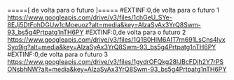=====[ de volta para o futuro ]=====
#EXTINF:0,de volta para o futuro 1
https://www.googleapis.com/drive/v3/files/1chGeU_SYe-8EJj5DtFohDGUw1cMoeuoz?alt=media&key=AIzaSyAx3YrQ8Swm-93_bs5g4Prtpatg1nTH6PY
#EXTINF:0,de volta para o futuro 2
https://www.googleapis.com/drive/v3/files/1Q1B0HlM6AIT7rn691LsCns4lyxSyo9ig?alt=media&key=AIzaSyAx3YrQ8Swm-93_bs5g4Prtpatg1nTH6PY
#EXTINF:0,de volta para o futuro 3
https://www.googleapis.com/drive/v3/files/1gydrOFQkg28lJBcFDjh2Y7rPSONsbhNW?alt=media&key=AIzaSyAx3YrQ8Swm-93_bs5g4Prtpatg1nTH6PY
